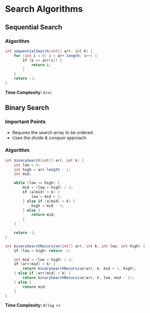# Search Algorithms

## Sequential Search

### Algorithm

```java
int sequentialSearch(int[] arr, int k) {
    for (int i = 0; i < arr.length; i++) {
        if (k == arr[i]) {
            return i;
        }
    }
    return -1;
}
```

**Time Complexity:** `O(n)`

## Binary Search

### Important Points

- Requires the search array to be ordered.
- Uses the *divide & conquer* approach.

### Algorithm

```java
int binarySearch(int[] arr, int k) {
    int low = 0;
    int high = arr.length - 1;
    int mid;

    while (low <= high) {
        mid = (low + high) / 2;
        if (a[mid] < k) {
            low = mid + 1;
        } else if (a[mid] > k) {
            high = mid - 1;
        } else {
            return mid;
        }
    }

    return -1;
}

int binarySearchRecursive(int[] arr, int k, int low, int high) {
    if (low > high) return -1;

    int mid = (low + high) / 2;
    if (arr[mid] < k) {
        return binarySearchRecursive(arr, k, mid + 1, high);
    } else if (arr[mid] > k) {
        return binarySearchRecursive(arr, k, low, mid - 1);
    } else {
        return mid;
    }
}
```

**Time Complexity:** `O(log n)`
